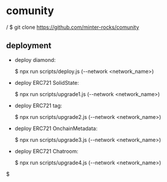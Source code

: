 # comunity

/ $ git clone https://github.com/minter-rocks/comunity

## deployment

- deploy diamond:

  $ npx run scripts/deploy.js (--network <network_name>) 


- deploy ERC721 SolidState:

  $ npx run scripts/upgrade1.js (--network <network_name>) 
  
- deploy ERC721 tag:

  $ npx run scripts/upgrade2.js (--network <network_name>) 
  
- deploy ERC721 OnchainMetadata:

  $ npx run scripts/upgrade3.js (--network <network_name>) 
  
- deploy ERC721 Chatroom:

  $ npx run scripts/upgrade4.js (--network <network_name>) 

$
